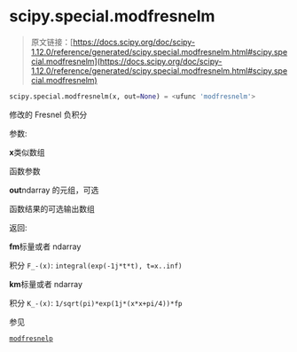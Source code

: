 # scipy.special.modfresnelm

> 原文链接：[https://docs.scipy.org/doc/scipy-1.12.0/reference/generated/scipy.special.modfresnelm.html#scipy.special.modfresnelm](https://docs.scipy.org/doc/scipy-1.12.0/reference/generated/scipy.special.modfresnelm.html#scipy.special.modfresnelm)

```py
scipy.special.modfresnelm(x, out=None) = <ufunc 'modfresnelm'>
```

修改的 Fresnel 负积分

参数:

**x**类似数组

函数参数

**out**ndarray 的元组，可选

函数结果的可选输出数组

返回:

**fm**标量或者 ndarray

积分 `F_-(x)`: `integral(exp(-1j*t*t), t=x..inf)`

**km**标量或者 ndarray

积分 `K_-(x)`: `1/sqrt(pi)*exp(1j*(x*x+pi/4))*fp`

参见

[`modfresnelp`](https://docs.scipy.org/doc/scipy-1.12.0/reference/generated/scipy.special.modfresnelp.html#scipy.special.modfresnelp "scipy.special.modfresnelp")
